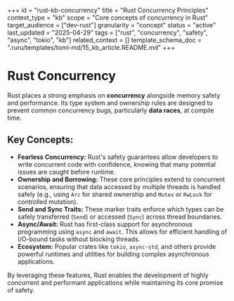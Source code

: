 +++
id = "rust-kb-concurrency"
title = "Rust Concurrency Principles"
context_type = "kb"
scope = "Core concepts of concurrency in Rust"
target_audience = ["dev-rust"]
granularity = "concept"
status = "active"
last_updated = "2025-04-29"
tags = ["rust", "concurrency", "safety", "async", "tokio", "kb"]
related_context = []
template_schema_doc = ".ruru/templates/toml-md/15_kb_article.README.md"
+++

# Rust Concurrency

Rust places a strong emphasis on **concurrency** alongside memory safety and performance. Its type system and ownership rules are designed to prevent common concurrency bugs, particularly **data races**, at compile time.

## Key Concepts:

*   **Fearless Concurrency:** Rust's safety guarantees allow developers to write concurrent code with confidence, knowing that many potential issues are caught before runtime.
*   **Ownership and Borrowing:** These core principles extend to concurrent scenarios, ensuring that data accessed by multiple threads is handled safely (e.g., using `Arc` for shared ownership and `Mutex` or `RwLock` for controlled mutation).
*   **Send and Sync Traits:** These marker traits enforce which types can be safely transferred (`Send`) or accessed (`Sync`) across thread boundaries.
*   **Async/Await:** Rust has first-class support for asynchronous programming using `async` and `await`. This allows for efficient handling of I/O-bound tasks without blocking threads.
*   **Ecosystem:** Popular crates like `tokio`, `async-std`, and others provide powerful runtimes and utilities for building complex asynchronous applications.

By leveraging these features, Rust enables the development of highly concurrent and performant applications while maintaining its core promise of safety.
